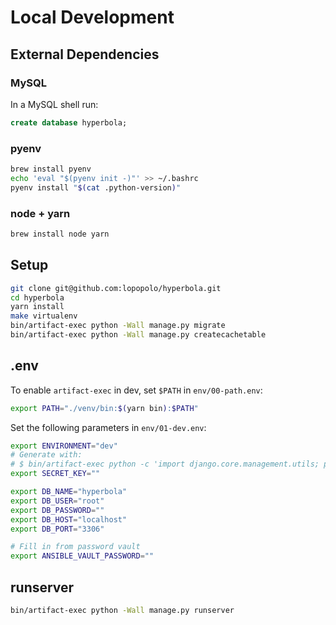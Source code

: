 # Local Development

## External Dependencies

### MySQL

In a MySQL shell run:

```sql
create database hyperbola;
```

### pyenv

```bash
brew install pyenv
echo 'eval "$(pyenv init -)"' >> ~/.bashrc
pyenv install "$(cat .python-version)"
```

### node + yarn

```bash
brew install node yarn
```


## Setup

```bash
git clone git@github.com:lopopolo/hyperbola.git
cd hyperbola
yarn install
make virtualenv
bin/artifact-exec python -Wall manage.py migrate
bin/artifact-exec python -Wall manage.py createcachetable
```

## .env

To enable `artifact-exec` in dev, set `$PATH` in `env/00-path.env`:

```bash
export PATH="./venv/bin:$(yarn bin):$PATH"
```

Set the following parameters in `env/01-dev.env`:

```bash
export ENVIRONMENT="dev"
# Generate with:
# $ bin/artifact-exec python -c 'import django.core.management.utils; print(django.core.management.utils.get_random_secret_key())'
export SECRET_KEY=""

export DB_NAME="hyperbola"
export DB_USER="root"
export DB_PASSWORD=""
export DB_HOST="localhost"
export DB_PORT="3306"

# Fill in from password vault
export ANSIBLE_VAULT_PASSWORD=""
```

## runserver

```bash
bin/artifact-exec python -Wall manage.py runserver
```
